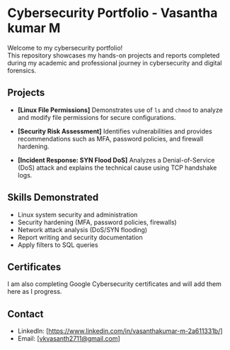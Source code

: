 # Cybersecurity Portfolio - Vasantha kumar M

Welcome to my cybersecurity portfolio!  
This repository showcases my hands-on projects and reports completed during my academic and professional journey in cybersecurity and digital forensics.  

##  Projects
- **[Linux File Permissions]**
  Demonstrates use of `ls` and `chmod` to analyze and modify file permissions for secure configurations.

- **[Security Risk Assessment]**
  Identifies vulnerabilities and provides recommendations such as MFA, password policies, and firewall hardening.

- **[Incident Response: SYN Flood DoS]**
  Analyzes a Denial-of-Service (DoS) attack and explains the technical cause using TCP handshake logs.

##  Skills Demonstrated
- Linux system security and administration  
- Security hardening (MFA, password policies, firewalls)  
- Network attack analysis (DoS/SYN flooding)  
- Report writing and security documentation
- Apply filters to SQL queries 

##  Certificates
I am also completing Google Cybersecurity certificates and will add them here as I progress.

## Contact
- LinkedIn: [https://www.linkedin.com/in/vasanthakumar-m-2a611331b/]  
- Email: [vkvasanth2711@gmail.com]  
